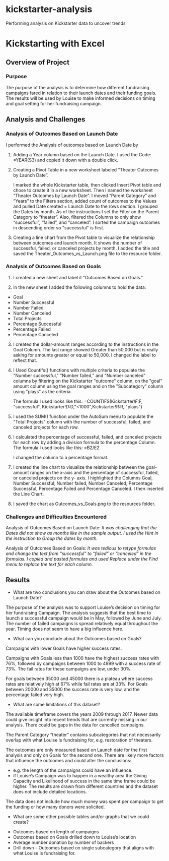 # kickstarter-analysis
Performing analysis on Kickstarter data to uncover trends

# Kickstarting with Excel

## Overview of Project

### Purpose

The purpose of the analysis is to determine how different fundraising campaigns fared in relation to their launch dates and their funding goals. 
The results will be used by Louise to make informed decisions on timing and goal setting for her fundraising campaign. 

## Analysis and Challenges

### Analysis of Outcomes Based on Launch Date

I performed the Analysis of outcomes based on Launch Date by 
1.	Adding a Year column based on the Launch Date.
    I used the Code: =YEAR(S3) and copied it down with a double click.	
2.	Creating a Pivot Table in a new worksheet labeled “Theater Outcomes by Launch Date”.

    I marked the whole Kickstarter table, then clicked Insert Pivot table and chose to create it in a new worksheet. Then I named the worksheet “Theater Outcomes by 
    Launch Date”.
    I moved “Parent Category” and “Years” to the Filters section, added count of outcomes to the Values and pulled Date created = Launch Date to the rows section.
    I grouped the Dates by month. As of the instructions I set the Filter on the Parent Category to “theater”. Also, filtered the Columns to only show “successful”, 
    “failed”, and “canceled”.
    I sorted the campaign outcomes in descending order so "successful" is first.

3.	Creating a line chart from the Pivot table to visualize the relationship between outcomes and launch month. It shows the number of successful, failed, or canceled 
    projects by month. I added the title and saved the Theater_Outcomes_vs_Launch.png file to the resource folder.
 
 
 ### Analysis of Outcomes Based on Goals

1.	I created a new sheet and label it "Outcomes Based on Goals."

2.	In the new sheet I added the following columns to hold the data:
  *	Goal
  *	Number Successful
  *	Number Failed
  *	Number Canceled
  *	Total Projects
  *	Percentage Successful
  *	Percentage Failed
  *	Percentage Canceled

3.	I created the dollar-amount ranges according to the instructions in the Goal Column.
    The last range showed Greater than 50,000 but is really asking for amounts greater or equal to 50,000. I changed the label to reflect that.

4.	I Used Countifs() functions with multiple criteria to populate the "Number successful," "Number failed," and "Number canceled" columns by filtering
    on the Kickstarter  "outcome" column, on the "goal" amount column using the goal ranges and on the "Subcategory" column using "plays" as the criteria.

    The formula I used looks like this:
    =COUNTIFS(Kickstarter!$F:$F, "successful", Kickstarter!$D:$D,"<1000",Kickstarter!R:R, "plays")

5.	I used the SUM() function under the AutoSum menu to populate the "Total Projects" column with the number of successful, failed, and canceled projects for each row.

6.	I calculated the percentage of successful, failed, and canceled projects for each row by adding a division formula to the percentage Column.
    The formula I used looks like this: =B2/E2

    I changed the column to a percentage format.
 
7.	I created the line chart to visualize the relationship between the goal-amount ranges on the x-axis and the percentage of successful, failed, or canceled projects on 
    the y- axis. I highlighted the Columns Goal, Number Successful, Number failed, Number Canceled, Percentage Successful, Percentage Failed and Percentage Canceled. 
    I then inserted the Line Chart.
 
8.	I saved the chart as Outcomes_vs_Goals.png to the resources folder.

### Challenges and Difficulties Encountered

Analysis of Outcomes Based on Launch Date: 
*It was challenging that the Dates did not show as months like in the sample output. I used the Hint in the instruction to Group the dates by month.*

Analysis of Outcomes Based on Goals: 
*It was tedious to retype formulas and change the text from “successful” to “failed” or “canceled” in the formulas. I copied and pasted formulas and used Replace under the Find menu to replace the text for each column.*


## Results

- What are two conclusions you can draw about the Outcomes based on Launch Date?

The purpose of the analysis was to support Louise’s decision on timing for her fundraising Campaign.
The analysis suggests that the best time to launch a successful campaign would be in May, followed by June and July. 
The number of failed campaigns is spread relatively equal throughout the year. Timing does not seem to have a big influence here. 

- What can you conclude about the Outcomes based on Goals?

Campaigns with lower Goals have higher success rates. 

Campaigns with Goals less than 1000 have the highest success rates with 76%, followed by campaigns between 1000 to 4999 with a success rate of 73%. The fail rates for these campaigns are low, under 30%.

For goals between 35000 and 45000 there is a plateau where success rates are relatively high at 67% while fail rates are at 33%. 
For Goals between 20000 and 35000 the success rate is very low, and the percentage failed very high.

- What are some limitations of this dataset?

The available timeframe covers the years 2009 through 2017. Newer data could give insight into recent trends that are currently missing in our analysis.
There could be gaps in the data for cancelled campaigns. 

The Parent Category “theater” contains subcategories that not necessarily overlap with what Louise is fundraising for, e.g. restoration of theaters. 

The outcomes are only measured based on Launch date for the first analysis and only on Goals for the second one.
There are likely more factors that influence the outcomes and could alter the conclusions:
  * e.g. the length of the campaigns could have an influence.
  * if Louise’s Campaign was to happen in a wealthy area the Giving Capacity and Likelihood of success in the same time frame could be higher. The results are drawn 
  from different countries and the dataset does not include detailed locations. 

The data does not include how much money was spent per campaign to get the funding or how many donors were solicited.

- What are some other possible tables and/or graphs that we could create?

* Outcomes based on length of campaigns
* Outcomes based on Goals drilled down to Louise’s location
* Average number donation by number of backers 
* Drill down - Outcomes based on single subcategory that aligns with what Louise is fundraising for.





















